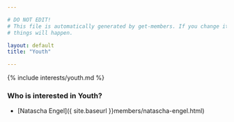 ```yaml
---

# DO NOT EDIT!
# This file is automatically generated by get-members. If you change it, bad
# things will happen.

layout: default
title: "Youth"

---
```


{% include interests/youth.md %}

### Who is interested in Youth?


* [Natascha Engel]({ site.baseurl }}members/natascha-engel.html)

